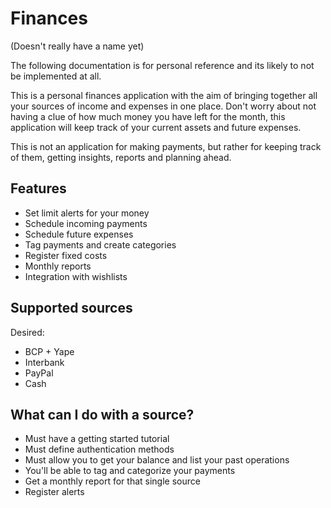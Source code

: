 # Finances

(Doesn't really have a name yet)

The following documentation is for personal reference and its likely to not be
implemented at all.

This is a personal finances application with the aim of bringing together all your
sources of income and expenses in one place. Don't worry about not having a
clue of how much money you have left for the month, this application will keep
track of your current assets and future expenses.

This is not an application for making payments, but rather for keeping track of
them, getting insights, reports and planning ahead.

## Features

- Set limit alerts for your money
- Schedule incoming payments
- Schedule future expenses
- Tag payments and create categories
- Register fixed costs
- Monthly reports
- Integration with wishlists

## Supported sources

Desired:

- BCP + Yape
- Interbank
- PayPal
- Cash

## What can I do with a source?

- Must have a getting started tutorial
- Must define authentication methods
- Must allow you to get your balance and list your past operations
- You'll be able to tag and categorize your payments
- Get a monthly report for that single source
- Register alerts
